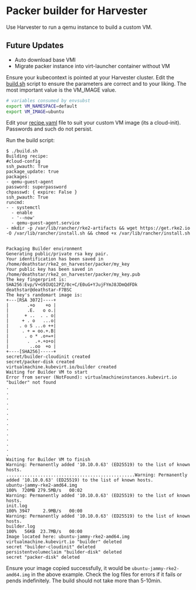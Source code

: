 # Packer builder for Harvester
Use Harvester to run a qemu instance to build a custom VM.

## Future Updates
* Auto download base VMI
* Migrate packer instance into virt-launcher container without VM

Ensure your kubecontext is pointed at your Harvester cluster. Edit the [build.sh](./build.sh) script to ensure the parameters are correct and to your liking. The most important value is the VM_IMAGE value.
```bash
# variables consumed by envsubst
export VM_NAMESPACE=default
export VM_IMAGE=ubuntu
```

Edit your [recipe.yaml](./recipe.yaml) file to suit your custom VM image (its a cloud-init). Passwords and such do not persist.

Run the build script:

```console
$ ./build.sh
Building recipe:
#cloud-config
ssh_pwauth: True
package_update: true
packages:
- qemu-guest-agent
password: superpassword
chpasswd: { expire: False }
ssh_pwauth: True
runcmd:
- - systemctl
  - enable
  - '--now'
  - qemu-guest-agent.service
- mkdir -p /var/lib/rancher/rke2-artifacts && wget https://get.rke2.io -O /var/lib/rancher/install.sh && chmod +x /var/lib/rancher/install.sh


Packaging Builder environment
Generating public/private rsa key pair.
Your identification has been saved in /home/deathstar/rke2_on_harvester/packer/my_key
Your public key has been saved in /home/deathstar/rke2_on_harvester/packer/my_key.pub
The key fingerprint is:
SHA256:Evp/V+G9IUQ12PZ/0c+C/E0uG+YJujFYmJ8JDmQdFDk deathstar@deathstar-F7BSC
The key's randomart image is:
+---[RSA 3072]----+
|       .+o    +o |
|       .E.   o o.|
|      + ..  . . o|
|     + . o   ...o|
|    . o S ...o ++|
|     . + = oo.+.B|
|      . o * .o+=+|
|       .  .+.+o+o|
|        ..oo  +o |
+----[SHA256]-----+
secret/builder-cloudinit created
secret/packer-disk created
virtualmachine.kubevirt.io/builder created
Waiting for Builder VM to start
Error from server (NotFound): virtualmachineinstances.kubevirt.io "builder" not found
.
.
.
.
.
.
.
.
.
.
.
.
.
.
Waiting for Builder VM to finish
Warning: Permanently added '10.10.0.63' (ED25519) to the list of known hosts.
.................................................Warning: Permanently added '10.10.0.63' (ED25519) to the list of known hosts.
ubuntu-jammy-rke2-amd64.img                                                                                         100%  720MB 279.5MB/s   00:02    
Warning: Permanently added '10.10.0.63' (ED25519) to the list of known hosts.
init.log                                                                                                            100% 3947     2.9MB/s   00:00    
Warning: Permanently added '10.10.0.63' (ED25519) to the list of known hosts.
builder.log                                                                                                         100%   56KB  23.7MB/s   00:00    
Image located here: ubuntu-jammy-rke2-amd64.img
virtualmachine.kubevirt.io "builder" deleted
secret "builder-cloudinit" deleted
persistentvolumeclaim "builder-disk" deleted
secret "packer-disk" deleted

```

Ensure your image copied successfully, it would be `ubuntu-jammy-rke2-amd64.img` in the above example. Check the log files for errors if it fails or pends indefinitely. The build should not take more than 5-10min.